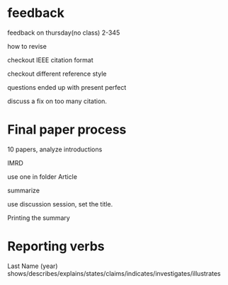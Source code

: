 # feedback

feedback on thursday(no class) 2-345

how to revise

checkout IEEE citation format

checkout different reference style

questions ended up with present perfect

discuss a fix on too many citation.



# Final paper process

10 papers, analyze introductions

IMRD

use one in folder Article 

summarize

use discussion session, set the title.

Printing the summary



# Reporting verbs

Last Name (year) shows/describes/explains/states/claims/indicates/investigates/illustrates



